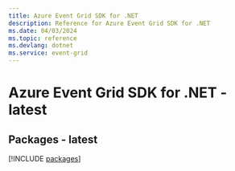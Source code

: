 ```yaml
---
title: Azure Event Grid SDK for .NET
description: Reference for Azure Event Grid SDK for .NET
ms.date: 04/03/2024
ms.topic: reference
ms.devlang: dotnet
ms.service: event-grid
---
```

# Azure Event Grid SDK for .NET - latest
## Packages - latest
[!INCLUDE [packages](event-grid-index.md)]